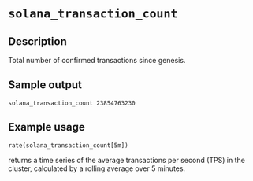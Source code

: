 # `solana_transaction_count`

## Description
Total number of confirmed transactions since genesis.

## Sample output
```
solana_transaction_count 23854763230
```

## Example usage
```
rate(solana_transaction_count[5m])
```
returns a time series of the average transactions per second (TPS) in the cluster, calculated by a rolling average over
5 minutes.